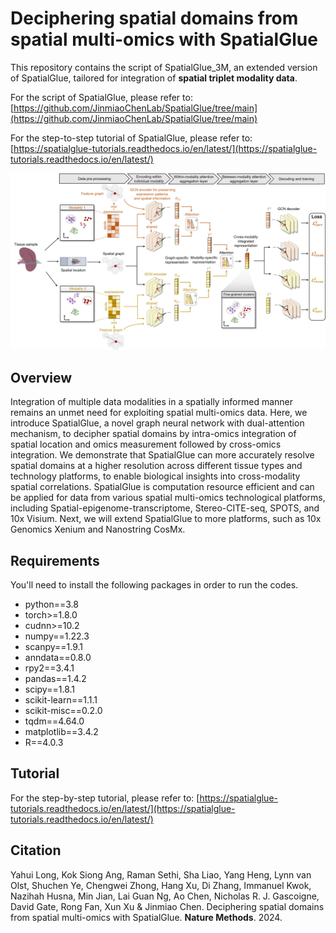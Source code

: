 # Deciphering spatial domains from spatial multi-omics with SpatialGlue 
This repository contains the script of SpatialGlue_3M, an extended version of SpatialGlue, tailored for integration of **spatial triplet modality data**. 

For the script of SpatialGlue, please refer to: [https://github.com/JinmiaoChenLab/SpatialGlue/tree/main](https://github.com/JinmiaoChenLab/SpatialGlue/tree/main)

For the step-to-step tutorial of SpatialGlue, please refer to: [https://spatialglue-tutorials.readthedocs.io/en/latest/](https://spatialglue-tutorials.readthedocs.io/en/latest/)
 

![](https://github.com/JinmiaoChenLab/SpatialGlue_3M/blob/main/SpatialGlue.jpg)

## Overview
Integration of multiple data modalities in a spatially informed manner remains an unmet need for exploiting spatial multi-omics data. Here, we introduce SpatialGlue, a novel graph neural network with dual-attention mechanism, to decipher spatial domains by intra-omics integration of spatial location and omics measurement followed by cross-omics integration. We demonstrate that SpatialGlue can more accurately resolve spatial domains at a higher resolution across different tissue types and technology platforms, to enable biological insights into cross-modality spatial correlations. SpatialGlue is computation resource efficient and can be applied for data from various spatial multi-omics technological platforms, including Spatial-epigenome-transcriptome, Stereo-CITE-seq, SPOTS, and 10x Visium. Next, we will extend SpatialGlue to more platforms, such as 10x Genomics Xenium and Nanostring CosMx. 

## Requirements
You'll need to install the following packages in order to run the codes.
* python==3.8
* torch>=1.8.0
* cudnn>=10.2
* numpy==1.22.3
* scanpy==1.9.1
* anndata==0.8.0
* rpy2==3.4.1
* pandas==1.4.2
* scipy==1.8.1
* scikit-learn==1.1.1
* scikit-misc==0.2.0
* tqdm==4.64.0
* matplotlib==3.4.2
* R==4.0.3

## Tutorial
For the step-by-step tutorial, please refer to:
[https://spatialglue-tutorials.readthedocs.io/en/latest/](https://spatialglue-tutorials.readthedocs.io/en/latest/)

## Citation
Yahui Long, Kok Siong Ang, Raman Sethi, Sha Liao, Yang Heng, Lynn van Olst, Shuchen Ye, Chengwei Zhong, Hang Xu, Di Zhang, Immanuel Kwok, Nazihah Husna, Min Jian, Lai Guan Ng, Ao Chen, Nicholas R. J. Gascoigne, David Gate, Rong Fan, Xun Xu & Jinmiao Chen. Deciphering spatial domains from spatial multi-omics with SpatialGlue. **Nature Methods**. 2024.

